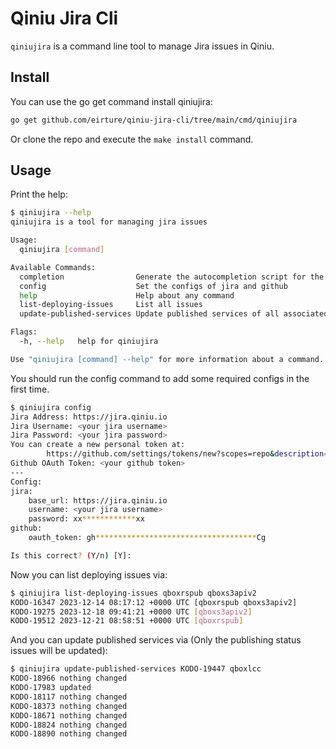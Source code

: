 
# Qiniu Jira Cli

`qiniujira` is a command line tool to manage Jira issues in Qiniu.

## Install

You can use the go get command install qiniujira:

```sh
go get github.com/eirture/qiniu-jira-cli/tree/main/cmd/qiniujira
```

Or clone the repo and execute the `make install` command.

## Usage

Print the help:

```sh
$ qiniujira --help                                     
qiniujira is a tool for managing jira issues

Usage:
  qiniujira [command]

Available Commands:
  completion                Generate the autocompletion script for the specified shell
  config                    Set the configs of jira and github
  help                      Help about any command
  list-deploying-issues     List all issues
  update-published-services Update published services of all associated issues

Flags:
  -h, --help   help for qiniujira

Use "qiniujira [command] --help" for more information about a command.
```

You should run the config command to add some required configs in the first time.

```sh
$ qiniujira config
Jira Address: https://jira.qiniu.io
Jira Username: <your jira username>
Jira Password: <your jira password>
You can create a new personal token at:
        https://github.com/settings/tokens/new?scopes=repo&description=qiniu-jira-cli
Github OAuth Token: <your github token>
---
Config:
jira:
    base_url: https://jira.qiniu.io
    username: <your jira username>
    password: xx************xx
github:
    oauth_token: gh************************************Cg

Is this correct? (Y/n) [Y]:
```

Now you can list deploying issues via:

```sh
$ qiniujira list-deploying-issues qboxrspub qboxs3apiv2
KODO-16347 2023-12-14 08:17:12 +0000 UTC [qboxrspub qboxs3apiv2]
KODO-19275 2023-12-18 09:41:21 +0000 UTC [qboxs3apiv2]
KODO-19512 2023-12-21 08:58:51 +0000 UTC [qboxrspub]
```

And you can update published services via (Only the publishing status issues will be updated):
```sh 
$ qiniujira update-published-services KODO-19447 qboxlcc
KODO-18966 nothing changed
KODO-17983 updated
KODO-18117 nothing changed
KODO-18373 nothing changed
KODO-18671 nothing changed
KODO-18824 nothing changed
KODO-18890 nothing changed
```
